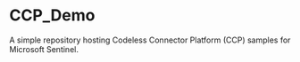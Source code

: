 # CCP_Demo
A simple repository hosting Codeless Connector Platform (CCP) samples for Microsoft Sentinel.
